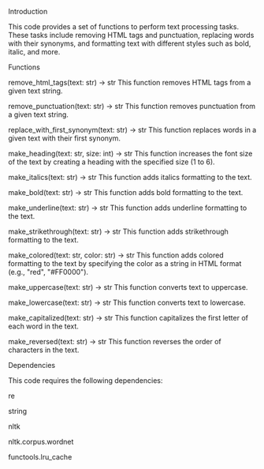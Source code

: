 Introduction

This code provides a set of functions to perform text processing tasks. These tasks include removing HTML tags and punctuation, replacing words with their synonyms, and formatting text with different styles such as bold, italic, and more.

Functions

remove_html_tags(text: str) -> str
This function removes HTML tags from a given text string.

remove_punctuation(text: str) -> str
This function removes punctuation from a given text string.

replace_with_first_synonym(text: str) -> str
This function replaces words in a given text with their first synonym.

make_heading(text: str, size: int) -> str
This function increases the font size of the text by creating a heading with the specified size (1 to 6).

make_italics(text: str) -> str
This function adds italics formatting to the text.

make_bold(text: str) -> str
This function adds bold formatting to the text.

make_underline(text: str) -> str
This function adds underline formatting to the text.

make_strikethrough(text: str) -> str
This function adds strikethrough formatting to the text.

make_colored(text: str, color: str) -> str
This function adds colored formatting to the text by specifying the color as a string in HTML format (e.g., "red", "#FF0000").

make_uppercase(text: str) -> str
This function converts text to uppercase.

make_lowercase(text: str) -> str
This function converts text to lowercase.

make_capitalized(text: str) -> str
This function capitalizes the first letter of each word in the text.

make_reversed(text: str) -> str
This function reverses the order of characters in the text.

Dependencies

This code requires the following dependencies:

re

string

nltk

nltk.corpus.wordnet

functools.lru_cache